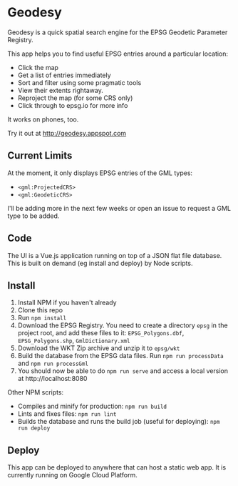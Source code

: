 # Geodesy

Geodesy is a quick spatial search engine for the EPSG Geodetic Parameter Registry.

This app helps you to find useful EPSG entries around a particular location:

- Click the map
- Get a list of entries immediately
- Sort and filter using some pragmatic tools
- View their extents rightaway.
- Reproject the map (for some CRS only)
- Click through to epsg.io for more info

It works on phones, too.

Try it out at http://geodesy.appspot.com

## Current Limits

At the moment, it only displays EPSG entries of the GML types:

- `<gml:ProjectedCRS>`
- `<gml:GeodeticCRS>`

I'll be adding more in the next few weeks or open an issue to request a GML type to be added.

## Code

The UI is a Vue.js application running on top of a JSON flat file database. This is built on demand (eg install and deploy) by Node scripts.

## Install

1. Install NPM if you haven't already
2. Clone this repo
3. Run `npm install`
4. Download the EPSG Registry. You need to create a directory `epsg` in the project root, and add these files to it: `EPSG_Polygons.dbf`, `EPSG_Polygons.shp`, `GmlDictionary.xml`
5. Download the WKT Zip archive and unzip it to `epsg/wkt`
6. Build the database from the EPSG data files. Run `npm run processData` and `npm run processGml`
7. You should now be able to do `npm run serve` and access a local version at http://localhost:8080

Other NPM scripts:

- Compiles and minify for production: `npm run build`
- Lints and fixes files: `npm run lint`
- Builds the database and runs the build job (useful for deploying): `npm run deploy`

## Deploy

This app can be deployed to anywhere that can host a static web app. It is currently running on Google Cloud Platform.

